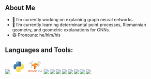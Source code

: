 <h2> About Me </h2>

- 🔭 I’m currently working on explaining graph neural networks.
- 🌱 I’m currently learning determinantal point processes, Riemannian geometry, and geometric explanations for GNNs.
- 😄 Pronouns: he/him/his

<h2> Languages and Tools: </h2>

<code><img height="50" src="https://pytorch.org/assets/images/pytorch-logo.png"></code>
<code><img height="50" src="https://raw.githubusercontent.com/github/explore/80688e429a7d4ef2fca1e82350fe8e3517d3494d/topics/python/python.png"></code>
<code><img height="50" src="https://raw.githubusercontent.com/github/explore/80688e429a7d4ef2fca1e82350fe8e3517d3494d/topics/tensorflow/tensorflow.png"></code>
<code><img height="50" src="https://cdn-icons-png.flaticon.com/512/732/732250.png"></code>
<code><img height="50" src="https://cdn-icons-png.flaticon.com/512/5968/5968342.png"></code>
<code><img height="50" src="https://cdn-icons-png.flaticon.com/512/5968/5968292.png"></code>
<code><img height="50" src="https://static-00.iconduck.com/assets.00/presto-icon-512x512-sb6wbtq9.png"></code>
<code><img height="50" src="https://avatars.githubusercontent.com/u/26401354?s=200&v=4"></code>
<code><img height="50" src="https://nitter.net/pic/pbs.twimg.com%2Fprofile_images%2F1369607696517890051%2FY245Psep_400x400.png"></code>
<code><img height="50" src="https://encrypted-tbn0.gstatic.com/images?q=tbn:ANd9GcReenaHW13DG0WIxuTpSsBc4h4WBYZE6YImSZkuP0JMiSlItWoR39lvgznbqoO58OnuCJg&usqp=CAU"></code>
<code><img height="50" src="https://static-00.iconduck.com/assets.00/rust-icon-512x511-cfvdvrfr.png"></code>

